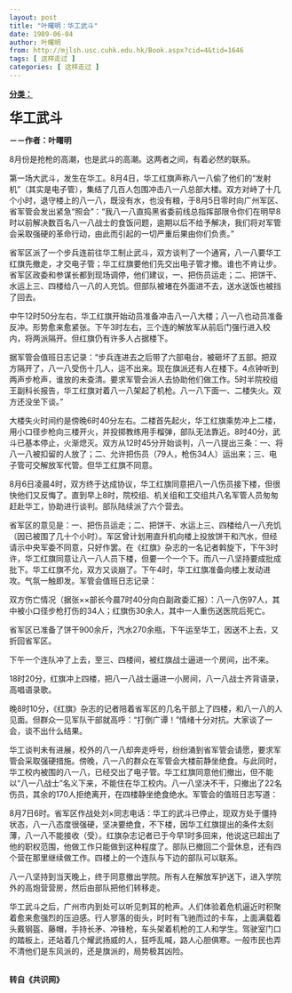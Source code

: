 ```yaml
---
layout: post
title: "叶曙明：华工武斗"
date: 1989-06-04
author: 叶曙明
from: http://mjlsh.usc.cuhk.edu.hk/Book.aspx?cid=4&tid=1646
tags: [ 这样走过 ]
categories: [ 这样走过 ]
---
```


<div style="margin: 15px 10px 10px 0px;">
 <div>
  <span id="ctl00_ContentPlaceHolder1_chapter1_SubjectLabel" style="font-weight:bold;text-decoration:underline;">
   分类：
  </span>
 </div>
 <p>
  <strong>
   <font size="5">
    华工武斗
   </font>
  </strong>
 </p>
 <p>
  <strong>
   －－作者：叶曙明
  </strong>
 </p>
 <p>
  8月份是抢枪的高潮，也是武斗的高潮。这两者之间，有着必然的联系。
 </p>
 <p>
  第一场大武斗，发生在华工。8月4日，华工红旗声称八一八偷了他们的“发射机”（其实是电子管），集结了几百人包围冲击八一八总部大楼。双方对峙了十几个小时，退守楼上的八一八，既没有水，也没有粮，于8月5日零时向广州军区、省军管会发出紧急“照会”：“我八一八直捣黑省委前线总指挥部限令你们在明早8时以前解决数百名八一八战士的食饭问题，逾期以后不给予解决，我们将对军管会采取强硬的革命行动，由此而引起的一切严重后果由你们负责。”
 </p>
 <p>
  省军区派了一个步兵连前往华工制止武斗，双方谈判了一个通宵，八一八要华工红旗先撤走，才交电子管；华工红旗要他们先交出电子管才撤。谁也不肯让步。省军区政委和参谋长都到现场调停，他们建议，一、把伤员运走；二、把饼干、水运上三、四楼给八一八的人充饥。但部队被堵在外面进不去，送水送饭也被挡了回去。
 </p>
 <p>
  中午12时50分左右，华工红旗开始动员准备冲击八一八大楼；八一八也动员准备反冲。形势愈来愈紧张。下午3时左右，三个连的解放军从前后门强行进入校内，将两派隔开。但红旗仍有许多人占据楼下。
 </p>
 <p>
  据军管会值班日志记录：“步兵连进去之后带了六部电台，被砸坏了五部。把双方隔开了，八一八受伤十几人，运不出来。现在旗派还有人在楼下。4点钟听到两声步枪声，谁放的未查清。要求军管会派人去协助他们做工作。5时半院校组王副科长报告，华工红旗对着八一八架起了机枪。八一八下面一、二楼失火。双方还没坐下谈。”
 </p>
 <p>
  大楼失火时间约是傍晚6时40分左右。二楼首先起火，华工红旗乘势冲上二楼，用小口径步枪向三楼开火，并投掷教练用手榴弹，部队无法靠近。8时40分，武斗已基本停止，火渐熄灭。双方从12时45分开始谈判，八一八提出三条：一、将八一八被扣留的人放了；二、允许把伤员（79人，枪伤34人）运出来；三、电子管可交解放军代管。但华工红旗不同意。
 </p>
 <p>
  8月6日凌晨4时，双方终于达成协议，华工红旗同意把八一八伤员接下楼，但很快他们又反悔了。直到早上8时，院校组、机关组和工交组共八名军管人员匆匆赶赴华工，协助进行谈判。部队陆续派了六个营去。
 </p>
 <p>
  省军区的意见是：一、把伤员运走；二、把饼干、水运上三、四楼给八一八充饥（因已被围了几十个小时）。军区曾计划用直升机向楼上投放饼干和汽水，但经请示中央军委不同意，只好作罢。在《红旗》杂志的一名记者斡旋下，下午3时许，华工红旗同意让八一八人员下楼，但要一个一个下。而八一八坚持要成批成批下。华工红旗不允，双方又谈崩了。下午4时，华工红旗准备向楼上发动进攻。气氛一触即发。军管会值班日志记录：
 </p>
 <p>
  双方伤亡情况（据张××部长今晨7时40分向白副政委汇报）：八一八伤97人，其中被小口径步枪打伤的34人；红旗伤30余人，其中一人重伤送医院后死亡。
 </p>
 <p>
  省军区已准备了饼干900余斤，汽水270余瓶，下午运至华工，因送不上去，又折回省军区。
 </p>
 <p>
  下午一个连队冲了上去，至三、四楼间，被红旗战士逼进一个房间，出不来。
 </p>
 <p>
  18时20分，红旗冲上四楼，把八一八战士逼进一小房间，八一八战士齐背语录，高唱语录歌。
 </p>
 <p>
  晚8时10分，《红旗》杂志的记者陪着省军区的几名干部上了四楼，和八一八的人见面。但群众一见军队干部就高呼：“打倒广谭！”情绪十分对抗。大家谈了一会，谈不出什么结果。
 </p>
 <p>
  华工谈判未有进展，校外的八一八却奔走呼号，纷纷涌到省军管会请愿，要求军管会采取强硬措施。傍晚，八一八的群众在军管会大楼前静坐绝食。与此同时，华工校内被围的八一八，已经交出了电子管。华工红旗同意他们撤出，但不能以“八一八战士”名义下来，不能住在华工校内。八一八坚决不干，只撤出了22名伤员，其余的170人拒绝离开，在四楼静坐绝食绝水。军管会的值班日志写道：
 </p>
 <p>
  8月7日6时。省军区作战处刘×同志电话：华工的武斗已停止，现双方处于僵持状态，八一八态度很强硬，坚决要绝食，不下楼，因华工红旗提出的条件太刻薄，八一八不能接收（受）。红旗杂志记者已于今早1时多回来，他说这已超出了他的职权范围，他做工作只能做到这种程度了。部队已撤回二个营休息，还有四个营在那里继续做工作。四楼上的一个连队与下边的部队可以联系。
 </p>
 <p>
  八一八坚持到当天晚上，终于同意撤出学院。所有人在解放军护送下，进入学院外的高炮营营房，然后由部队把他们转移走。
 </p>
 <p>
  华工武斗之后，广州市内到处可以听见刺耳的枪声。人们体验着危机逼近时积聚着愈来愈强烈的压迫感。行人寥落的街头，时时有飞驰而过的卡车，上面满载着头戴钢盔、藤帽，手持长矛、冲锋枪，车头架着机枪的工人和学生。驾驶室门口的踏板上，还站着几个耀武扬威的人，狂呼乱喊，路人心胆俱寒。一般市民也弄不清他们是东风派的，还是旗派的，局势极其凶险。
 </p>
 <p>
  <br/>
  <strong>
   转自《共识网》
  </strong>
 </p>
</div>

